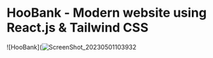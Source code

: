# HooBank - Modern website using React.js & Tailwind CSS

![HooBank](![ScreenShot_20230501103932](https://user-images.githubusercontent.com/67198296/235407511-b40c5c71-3b42-41ad-9e5b-ab0fe55b9f34.png)
